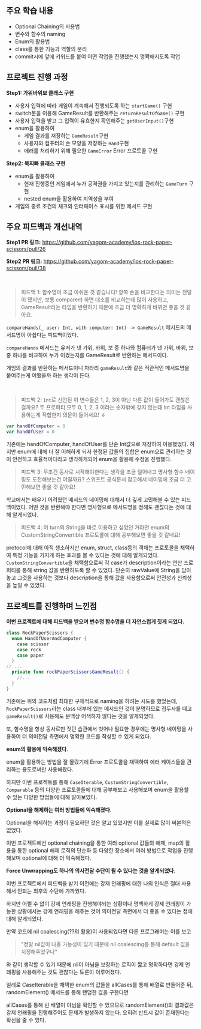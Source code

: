 ## 주요 학습 내용

- Optional Chaining의 사용법
- 변수와 함수의 naming
- Enum의 활용법
- class를 통한 기능과 역할의 분리
- commit시에 앞에 키워드를 붙여 어떤 작업을 진행했는지 명확해지도록 작업



## 프로젝트 진행 과정

**Step1: 가위바위보 클래스 구현**

- 사용자 입력에 따라 게임이 계속해서 진행되도록 하는 `startGame()` 구현
- switch문을 이용해 GameResult를 반환해주는 `returnResultOfGame()` 구현
- 사용자 입력을 받고 그 입력이 유효한지 확인해주는 `getUserInput()`구현
- enum을 활용하여
  - 게임 결과를 저장하는 `GameResult`구현
  - 사용자와 컴퓨터의 손 모양을 저장하는 `Hand`구현
  - 에러를 처리하기 위해 필요한 `GameError` Error 프로토콜 구현

**Step2: 묵찌빠 클래스 구현**

- enum을 활용하여
  - 현재 진행중인 게임에서 누가 공격권을 가지고 있는지를 관리하는 `GameTurn` 구현
  - nested enum을 활용하여 지역성을 부여
- 게임의 종료 조건의 체크와 인터페이스 표시를 위한 메서드 구현



## 주요 피드백과 개선내역

**Step1 PR 링크:** https://github.com/yagom-academy/ios-rock-paper-scissors/pull/26

**Step2 PR 링크:** https://github.com/yagom-academy/ios-rock-paper-scissors/pull/38

<br/> 

> 피드백 1: 함수명이 조금 아쉬운 것 같습니다! 양쪽 손을 비교한다는 의미는 전달이 됐지만, 보통 compare라 하면 대소를 비교하는데 많이 사용하고, GameResult라는 타입을 반환하기 때문에 조금 더 명확하게 바뀌면 좋을 것 같아요.

`compareHands(_ user: Int, with computer: Int) -> GameResult` 메서드의 메서드명이 아쉽다는 피드백이었다.

`compareHands` 메서드는 유저가 낸 가위, 바위, 보 중 하나와 컴퓨터가 낸 가위, 바위, 보 중 하나를 비교하여 누가 이겼는지를  GameResult로 반환하는 메서드이다.

게임의 결과를 반환하는 메서드이니 차라리 `gameResult`와 같은 직관적인 메서드명을 붙여주는게 어땠을까 하는 생각이 든다.

<br/> 

> 피드백 2: `Int`로 선언된 이 변수들은 1, 2, 3이 아닌 다른 값이 들어가도 괜찮은 걸까요?
> 두 프로퍼티 모두 0, 1, 2, 3 이라는 숫자밖에 갖지 않는데 Int 타입을 사용하는게 적합한지 의문이 들어서요! ㅎ

```swift
var handOfComputer = 0
var handOfUser = 0
```

기존에는 handOfComputer, handOfUser를 단순 Int값으로 저장하여 이용했었다. 하지만 enum에 대해 더 잘 이해하게 되자 한정된 값들의 집합은 enum으로 관리하는 것이 안전하고 효율적이다라고 생각하게되어 enum을 활용해 수정을 진행했다.



> 피드백 3: 무조건 동사로 시작해야한다는 생각을 조금 덜어내고 명사형 함수 네이밍도 도전해보는건 어떨까요?
> 스위프트 공식문서 참고해서 네이밍에 조금 더 고민해보면 좋을 것 같아요!

학교에서는 배우기 어려웠던 메서드의 네이밍에 대해서 더 깊게 고민해볼 수 있는 피드백이었다. 어떤 것을 반환해야 한다면 명사형으로 메서드명을 정해도 괜찮다는 것에 대해 알게되었다.



> 피드백 4: 이 turn의 String을 바로 이용하고 싶었던 거라면 enum의 CustomStringConvertible 프로토콜에 대해 공부해보면 좋을 것 같네요!

protocol에 대해 아직 생소하지만 enum, struct, class등의 객체는 프로토콜을 채택하여 특정 기능을 가지게 하는 효과를 볼 수 있다는 것에 대해 알게되었다. `CustomStringConvertible`을 채택함으로써 각 case가 description이라는 연산 프로퍼티를 통해 string 값을 반환하도록 할 수 있었다. 단순히 rawValue에 String을 담아놓고 그것을 사용하는 것보다 description을 통해 값을 사용함으로써 안전성과 신뢰성을 높일 수 있었다.



## 프로젝트를 진행하며 느낀점

**이번 프로젝트에 대해 피드백을 받으며 변수명 함수명을 더 자연스럽게 짓게 되었다.**

```swift
class RockPaperScissors {
  enum HandOfUserAndComputer {
    case scissor
    case rock
    case paper
  }
// ...
  private func rockPaperScissorsGameResult() {
    //...
  }
}
```

기존에는 위의 코드처럼 최대한 구체적으로 naming을 하려는 시도를 했었는데, `RockPaperScissors`라는 class 내부에 있는 메서드인 것이 분명하므로 접두사를 떼고 `gameResult()`로 사용해도 문맥상 어색하지 않다는 것을 알게되었다.

또, 함수명을 항상 동사로만 짓던 습관에서 벗어나 필요한 경우에는 명사형 네이밍을 사용하여 더 의미전달 측면에서 명확한 코드를 작성할 수 있게 되었다.



**enum의 활용에 익숙해졌다**.

enum을 활용하는 방법을 잘 몰랐기에 Error 프로토콜을 채택하여 에러 케이스들을 관리하는 용도로써만 사용해왔다.

하지만 이번 프로젝트를 통해 `CaseIterable`, `CustomStringConvertible`, `Comparable` 등의 다양한 프로토콜들에 대해 공부해보고 사용해보며 enum을 활용할 수 있는 다양한 방법들에 대해 알아보았다.



**Optional을 해제하는 여러 방법들에 익숙해졌다**.

Optional을 해제하는 과정이 필요하단 것은 알고 있었지만 이를 실제로 많이 써본적은 없었다. 

이번 프로젝트에선 optional chaining을 통한 여러 optional 값들의 해제, map의 활용을 통한 optional 해제 로직의 단순화 등 다양한 장소에서 여러 방법으로 작업을 진행해보며 optional에 대해 더 익숙해졌다.



**Force Unwrapping도 하나의 의사전달 수단이 될 수 있다는 것을 알게되었다.**

이번 프로젝트에서 피드백을 받기 이전에는 강제 언래핑에 대한 나의 인식은 절대 사용해서 안되는 최후의 수단에 가까웠다.

하지만 어쩔 수 없이 강제 언래핑을 진행해야되는 상황이나 명백하게 강제 언래핑이 가능한 상황에서는 강제 언래핑을 해주는 것이 의미전달 측면에서 더 좋을 수 있다는 점에 대해 알게되었다.

만약 코드에 nil coalescing(??의 활용)이 사용되었다면 다른 프로그래머는 이를 보고 

>  "정말 nil값이 나올 가능성이 있기 때문에 nil coalescing를 통해 default 값을 지정해주었구나"

와 같이 생각할 수 있기 때문에 nil이 아님을 보장하는 로직이 짧고 명확하다면 강제 언래핑을 사용해주는 것도 괜찮다는 토론이 이루어졌다.

일례로 CaseIterable을 채택한 enum의 값들을 allCases를 통해 배열로 만들어준 뒤, randomElement() 메서드를 통해 랜덤한 값을 구한다면

allCases를 통해 빈 배열이 아님을 확인할 수 있으므로 randomElement()의 결과값은 강제 언래핑을 진행해주어도 문제가 발생하지 않는다. 오히려 반드시 값이 존재한다는 확신을 줄 수 있다.



